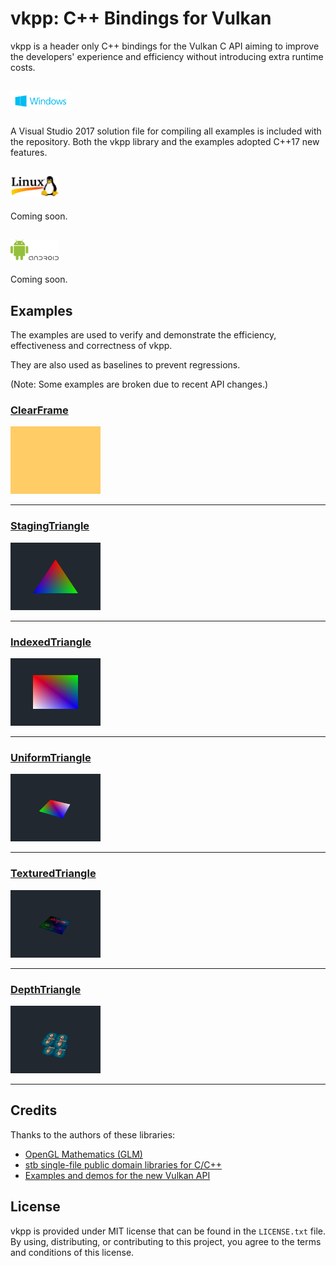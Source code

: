 # vkpp: C++ Bindings for Vulkan
vkpp is a header only C++ bindings for the Vulkan C API aiming to improve
the developers' experience and efficiency without introducing extra
runtime costs.


## <img src="./Images/WindowsLogo.png" alt="" height=33px>
A Visual Studio 2017 solution file for compiling all examples is included with the repository.
Both the vkpp library and the examples adopted C++17 new features.

## <img src="./Images/LinuxLogo.png" alt="" height=33px>
Coming soon.

## <img src="./Images/AndroidLogo.png" alt="" height=33px>
Coming soon.

## Examples
The examples are used to verify and demonstrate the efficiency, effectiveness and correctness of vkpp.

They are also used as baselines to prevent regressions.

(Note: Some examples are broken due to recent API changes.)

### [ClearFrame](Sample/ClearFrame/)
<img src="./Sample/ClearFrame/ClearFrame.PNG" height="108px">

<hr>

### [StagingTriangle](Sample/StagingTriangle/)
<img src="./Sample/StagingTriangle/StagingTriangle.PNG" height="108px">

<hr>

### [IndexedTriangle](Sample/IndexedTriangle/)
<img src="./Sample/IndexedTriangle/IndexedTriangle.PNG" height="108px">

<hr>

### [UniformTriangle](Sample/UniformTriangle/)
<img src="./Sample/UniformTriangle/UniformTriangle.PNG" height="108px">

<hr>

### [TexturedTriangle](Sample/TexturedTriangle/)
<img src="./Sample/TexturedTriangle/TexturedTriangle.PNG" height="108px">

<hr>

### [DepthTriangle](Sample/DepthTriangle/)
<img src="./Sample/DepthTriangle/DepthTriangle.PNG" height="108px">

<hr>


## Credits
Thanks to the authors of these libraries:
 - [OpenGL Mathematics (GLM)](https://github.com/g-truc/glm)
 - [stb single-file public domain libraries for C/C++](https://github.com/nothings/stb)
 - [Examples and demos for the new Vulkan API](https://github.com/SaschaWillems/Vulkan)

## License
vkpp is provided under MIT license that can be found in the ``LICENSE.txt``
file. By using, distributing, or contributing to this project,
you agree to the terms and conditions of this license.
